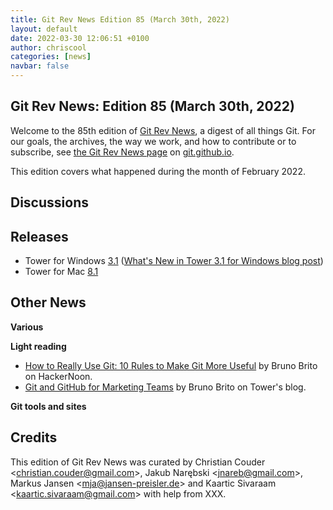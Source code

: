 ```yaml
---
title: Git Rev News Edition 85 (March 30th, 2022)
layout: default
date: 2022-03-30 12:06:51 +0100
author: chriscool
categories: [news]
navbar: false
---
```


## Git Rev News: Edition 85 (March 30th, 2022)

Welcome to the 85th edition of [Git Rev News](https://git.github.io/rev_news/rev_news/),
a digest of all things Git. For our goals, the archives, the way we work, and how to contribute or to
subscribe, see [the Git Rev News page](https://git.github.io/rev_news/rev_news/) on [git.github.io](http://git.github.io).

This edition covers what happened during the month of February 2022.

## Discussions

<!---
### General
-->

<!---
### Reviews
-->

<!---
### Support
-->

<!---
## Developer Spotlight:
-->

## Releases
- Tower for Windows [3.1](https://www.git-tower.com/release-notes/windows) ([What's New in Tower 3.1 for Windows blog post](https://www.git-tower.com/blog/gpg-windows/))
- Tower for Mac [8.1](https://www.git-tower.com/release-notes/mac)

## Other News

__Various__


__Light reading__
- [How to Really Use Git: 10 Rules to Make Git More Useful](https://hackernoon.com/how-to-really-use-git-10-rules-to-make-git-more-useful) by Bruno Brito on HackerNoon.
- [Git and GitHub for Marketing Teams](https://www.git-tower.com/blog/git-for-marketing-teams/) by Bruno Brito on Tower's blog.

__Git tools and sites__


## Credits

This edition of Git Rev News was curated by
Christian Couder &lt;<christian.couder@gmail.com>&gt;,
Jakub Narębski &lt;<jnareb@gmail.com>&gt;,
Markus Jansen &lt;<mja@jansen-preisler.de>&gt; and
Kaartic Sivaraam &lt;<kaartic.sivaraam@gmail.com>&gt;
with help from XXX.
